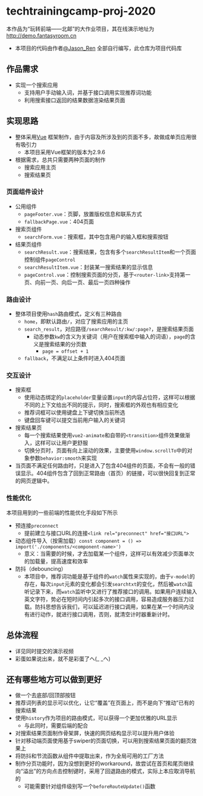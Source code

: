 # techtrainingcamp-proj-2020
本作品为“玩转前端——北邮”的大作业项目，其在线演示地址为 http://demo.fantasyroom.cn  
* 本项目的代码由作者[@Jason_Ren](https://github.com/jasonren0403) 全部自行编写，此仓库为项目代码库

## 作品需求
* 实现一个搜索应用
    - 支持用户手动输入词，并基于接口调用实现推荐词功能
    - 利用搜索接口返回的结果数据渲染结果页面
    
## 实现思路
* 整体采用[Vue](https://vuejs.org/) 框架制作，由于内容及所涉及到的页面不多，故做成单页应用很有吸引力
    - 本项目采用Vue框架的版本为2.9.6
* 根据需求，总共只需要两种页面的制作
    - 搜索应用主页
    - 搜索结果页
    
### 页面组件设计
* 公用组件
    - `pageFooter.vue`：页脚，放置版权信息和联系方式
    - `fallbackPage.vue`：404页面
* 搜索页组件
    - `searchForm.vue`：搜索框，其中包含用户的输入框和搜索按钮
* 结果页组件
    - `searchResult.vue`：搜索结果，包含有多个`searchResultItem`和一个页面控制组件`pageControl`
    - `searchResultItem.vue`：封装某一搜索结果的显示信息
    - `pageControl.vue`：控制搜索页面的分页，基于`<router-link>`支持第一页、向前一页、向后一页、最后一页四种操作
    
### 路由设计
* 整体项目使用`hash`路由模式，定义有三种路由
    - `home`，即默认路由`/`，对应了搜索应用的主页
    - `search_result`，对应路径`/searchResult/:kw/:page?`，是搜索结果页面
        * 动态参数`kw`的含义为关键词（用户在搜索框中输入的词语），`page`的含义是搜索结果的分页数
            - `page = offset + 1`
    - `fallback`，不满足以上条件时进入404页面
    
### 交互设计
* 搜索框
    - 使用动态绑定的`placeholder`变量设置`input`的内容占位符，这样可以根据不同的上下文给出不同的提示，同时，搜索框的外观也有相应变化
    - 推荐词框可以使用键盘上下键切换当前所选
    - 键盘回车键可以提交当前用户输入的关键词
* 搜索结果页
    - 每一个搜索结果使用`vue2-animate`和自带的`<transition>`组件效果做渐入，这样可以让用户更舒服
    - 切换分页时，页面有向上滚动的效果，主要使用`window.scrollTo`中的对象参数`behavior:smooth`来实现
* 当页面不满足任何路由时，只是进入了包含404组件的页面，不会有一般的错误显示。404组件包含了回到正常路由（首页）的链接，可以很快回复到正常的网页逻辑中。
    
### 性能优化
本项目用到的一些前端的性能优化手段如下所示
* 预连接`preconnect`
    - 提前建立与接口URL的连接`<link rel="preconnect" href="接口URL">`
* 动态组件导入（按需加载）`const component = () => import('./components/<component-name>')`
    - 意义：当需要的时候，才去加载某一个组件，这样可以有效减少页面单次的加载量，提高速度和效率
* 防抖（debouncing）
    - 本项目中，推荐词功能是基于组件的`watch`属性来实现的，由于`v-model`的存在，每次`input`元素的变化都会引发`searchtxt`的变化，然后被`watch`监听记录下来，而`watch`监听中又进行了推荐接口的调用。如果用户连续输入英文字符，势必在短时间内引起多次的接口调用，容易造成服务器压力过载。防抖思想告诉我们，可以延迟进行接口调用，如果在某一个时间内没有进行动作，就进行接口调用，否则，就清空计时器重新计时。

## 总体流程
* 详见同时提交的演示视频
* 彩蛋如果说出来，就不是彩蛋了ヘ(_ _ヘ)

## 还有哪些地方可以做到更好
* 做一个去底部/回顶部按钮
* 推荐词列表的显示可以优化，让它“覆盖”在页面上，而不是向下“推动”已有的搜索结果
* 使用`history`作为项目的路由模式，可以获得一个更加优雅的URL显示
    - 与此同时，需要后端的配合
* 对搜索结果页面制作骨架屏，快速的网页结构显示可以提升用户体验
* 针对移动端页面使用基于swiper的页面切换，可以用到搜索结果页面的翻页效果上
* 将防抖和节流函数从组件中提取出来，作为全局可用的工厂方法
* 制作分页功能时，因为没想到更好的workaround，故尝试在首页和尾页继续向“溢出”的方向点击控制键时，采用了回退路由的模式，实际上本应取消导航的
    - 可能需要针对组件级别写一个`beforeRouteUpdate()`函数